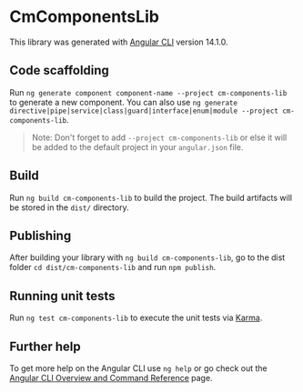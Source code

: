 # CmComponentsLib

This library was generated with [Angular CLI](https://github.com/angular/angular-cli) version 14.1.0.

## Code scaffolding

Run `ng generate component component-name --project cm-components-lib` to generate a new component. You can also use `ng generate directive|pipe|service|class|guard|interface|enum|module --project cm-components-lib`.
> Note: Don't forget to add `--project cm-components-lib` or else it will be added to the default project in your `angular.json` file. 

## Build

Run `ng build cm-components-lib` to build the project. The build artifacts will be stored in the `dist/` directory.

## Publishing

After building your library with `ng build cm-components-lib`, go to the dist folder `cd dist/cm-components-lib` and run `npm publish`.

## Running unit tests

Run `ng test cm-components-lib` to execute the unit tests via [Karma](https://karma-runner.github.io).

## Further help

To get more help on the Angular CLI use `ng help` or go check out the [Angular CLI Overview and Command Reference](https://angular.io/cli) page.
